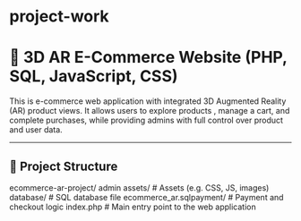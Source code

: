 # project-work
# 🛒 3D AR E-Commerce Website (PHP, SQL, JavaScript, CSS)

This is e-commerce web application with integrated 3D Augmented Reality (AR) product views. It allows users to explore products , manage a cart, and complete purchases, while providing admins with full control over product and user data.

---

## 📁 Project Structure

ecommerce-ar-project/
admin
assets/ # Assets (e.g. CSS, JS, images) 
database/ # SQL database file
ecommerce_ar.sqlpayment/ # Payment and checkout logic
index.php # Main entry point to the web application

